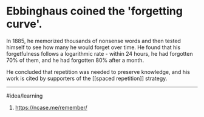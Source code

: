 # Ebbinghaus coined the 'forgetting curve'.
In 1885, he memorized thousands of nonsense words and then tested himself to see how many he would forget over time. He found that his forgetfulness follows a logarithmic rate - within 24 hours, he had forgotten 70% of them, and he had forgotten 80% after a month.

He concluded that repetition was needed to preserve knowledge, and his work is cited by supporters of the [[spaced repetition]] strategy. 

---
#idea/learning 

1. https://ncase.me/remember/